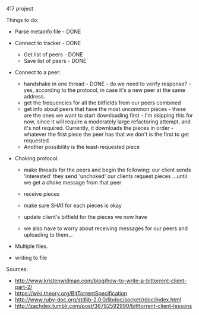 417 project

Things to do:

* Parse metainfo file - DONE
* Connect to tracker - DONE
  * Get list of peers - DONE
  * Save list of peers - DONE
* Connect to a peer:
  * handshake in one thread - DONE - do we need to verify response? - yes, according to the protocol, in case it's a new peer at the same address.
  * get the frequencies for all the bitfields from our peers combined
  * get info about peers that have the most uncommon pieces - these are the ones we want to start downloading first - I'm skipping this for now, since it will require a moderately large refactoring attempt, and it's not required.  Currently, it downloads the pieces in order - whatever the first piece the peer has that we don't is the first to get requested.
  * Another possibility is the least-requested piece
* Choking protocol:

  * make threads for the peers and begin the following:
		our client sends 'interested'
		they send 'unchoked'
		our clients request pieces
		...until we get a choke message from that peer
  * receive pieces
  * make sure SHA1 for each pieces is okay
  * update client's bitfield for the pieces we now have

  * we also have to worry about receiving messages for our peers and uploading to them...
* Multiple files.
* writing to file


Sources:

* http://www.kristenwidman.com/blog/how-to-write-a-bittorrent-client-part-2/
* https://wiki.theory.org/BitTorrentSpecification
* http://www.ruby-doc.org/stdlib-2.0.0/libdoc/socket/rdoc/index.html
* http://zachdex.tumblr.com/post/36792592990/bitttorrent-client-lessons
